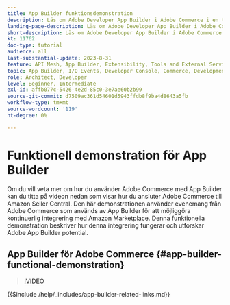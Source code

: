 ```yaml
---
title: App Builder funktionsdemonstration
description: Läs om Adobe Developer App Builder i Adobe Commerce i en teknisk demonstration
landing-page-description: Läs om Adobe Developer App Builder i Adobe Commerce i en teknisk demonstration
short-description: Läs om Adobe Developer App Builder i Adobe Commerce i en teknisk demonstration
kt: 11762
doc-type: tutorial
audience: all
last-substantial-update: 2023-8-31
feature: API Mesh, App Builder, Extensibility, Tools and External Services, Backend Development
topic: App Builder, I/O Events, Developer Console, Commerce, Development, Integrations
role: Architect, Developer
level: Beginner, Intermediate
exl-id: affb077c-5426-4e2d-85c0-3e7ae60b2b99
source-git-commit: d7509ac361d54601d5943ffdb8f9ba4d8643a5fb
workflow-type: tm+mt
source-wordcount: '119'
ht-degree: 0%

---
```


# Funktionell demonstration för App Builder

Om du vill veta mer om hur du använder Adobe Commerce med App Builder kan du titta på videon nedan som visar hur du ansluter Adobe Commerce till Amazon Seller Central. Den här demonstrationen använder evenemang från Adobe Commerce som används av App Builder för att möjliggöra kontinuerlig integrering med Amazon Marketplace. Denna funktionella demonstration beskriver hur denna integrering fungerar och utforskar Adobe App Builder potential.

## App Builder för Adobe Commerce {#app-builder-functional-demonstration}

>[!VIDEO](https://video.tv.adobe.com/v/3450095?learn=on&captions=swe)

{{$include /help/_includes/app-builder-related-links.md}}
